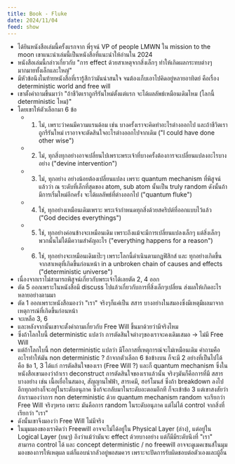 ```yaml
---
title: Book - Fluke
date: 2024/11/04
feed: show
---
```


- ได้ยินหนังสือเล่มนี้ครั้งแรกจาก พี่รุจน์ VP of people LMWN ใน mission to the moon เขาแนะนำเล่มนี้เป็นหนังสือที่แนะนำให้อ่านใน 2024
- หนังสือเล่มนี้กล่าวเกี่ยวกับ "การ effect ด้วยสาเหตุจากสิ่งเล็กๆ ทำให้เกิดผลกระทบต่างๆมากมายทั้งเล็กและใหญ่"
- มีหัวข้อนึงในท้ายหนังสือที่เรารู้สึกว่ามันน่าสนใจ จนต้องเก็บเอาไปคิดอยู่หลายอาทิตย์ คือเรื่อง deterministic world and free will
- เขาตั้งคำถามขึ้นมาว่า "ถ้าชีวิตเราถูกรีรันใหม่ตั้งแต่แรก จะได้ผลลัพธ์เหมือนเดิมไหม (โลกนี้ deterministic ไหม)" 
- โดยเขาให้ตัวเลือกมา 6 ข้อ
	- 1) ไม่, เพราะว่าคนมีความแรนด้อม เช่น บางครั้งเราจะคิดทำอะไรต่างออกไป และถ้าชีวิตเราถูกรีรันใหม่ เราอาจจะตัดสินใจอะไรต่างออกไปจากเดิม ("I could have done other wise")
	- 2) ไม่, ทุกสิ่งทุกอย่างอาจเปลี่ยนไปเพราะพระเจ้าที่บางครั้งต้องการจะเปลี่ยนแปลงอะไรบางอย่าง ("devine intervention")
	- 3) ไม่, ทุกอย่าง อย่างน้อยต้องเปลี่ยนแปลง เพราะ quantum mechanism ที่พิสูจน์แล้วว่า ณ ระดับที่เล็กที่สุดของ atom, sub atom นั้นเป็น truly random ดังนั้นถ้ามีการเริ่มใหม่อีกครั้ง จะได้ผลลัพธ์ที่ต่างออกไป ("quantum fluke")
	- 4) ใช่, ทุกอย่างเหมือนเดิมเพราะ พระเจ้ากำหนดทุกสิ่งด้วยสคริปต์ที่ออกแบบไว้แล้ว ("God decides everythings")
	- 5) ใช่, ทุกอย่างค่อนข้างจะเหมือนเดิม เพราะถึงแม้จะมีการเปลี่ยนแปลงเล็กๆ แต่สิ่งเล็กๆพวกนั้นไม่ได้มีความสำคัญอะไร ("everything happens for a reason")
	- 6) ใช่, ทุกอย่างจะเหมือนเดิมเป๊ะๆ เพราะโลกนี้ดำเนินตามกฏฟิสิกส์ และ ทุกอย่างเกิดขึ้นจากสาเหตุที่เกิดขึ้นก่อนหน้า in a unbroken chain of causes and effects ("deterministic universe")
- เนื่องจากเราไม่สามารถพิสูจน์เกี่ยวกับพระเจ้าได้เลยตัด 2, 4 ออก
- ตัด 5 ออกเพราะในหนังสือมี discuss ไปแล้วเกี่ยวกับการที่สิ่งเล็กๆเปลี่ยน ส่งผลให้เกิดอะไรหลายอย่างตามมา
- ตัด 1 ออกเพราะหนังสือมองว่า "เรา" จริงๆก็แค่เป็น สสาร บางอย่างในสมองซึ่งมีเหตุมีผลมาจากเหตุการณ์ที่เกิดขึ้นก่อนหน้า
- จะเหลือ 3, 6
- และหลังจากนั้นเขาจะตั้งคำถามเกี่ยวกับ Free Will ขึ้นมาด้วยว่ามีจริงไหม
- ซึ่งถ้าโลกใบนี้ deterministic แปลว่า การตัดสินใจต่างๆของเราจะคงเดิมเสมอ -> ไม่มี Free Will 
- แต่ถ้าโลกใบนี้  non deterministic แปลว่า มีโอกาสที่เหตุการณ์จะไม่เหมือนเดิม คำถามคือ อะไรทำให้มัน non deterministic ? ถ้าจากตัวเลือก 6 ข้อข้างบน ก็จะมี 2 อย่างที่เป็นไปได้คือ ข้อ 1, 3 ได้แก่ การตัดสินใจของเรา (Free Will ?) และก็ quantum mechanism ซึ่งในหนังสือเขามองว่าถ้าเรา deconstruct  การตัดสินใจของเราแล้วนั้น จริงๆมันก็คือการที่มี สสารบางอย่าง เช่น เนื้อเยื่อในสมอง, สัญญานไฟฟ้า, สารเคมี,  ฮอร์โมนส์ ซึ่งถ้า breakdown ลงไปอีกทุกอย่างก็จะอยู่ในระดับอนุภาค ซึ่งก้จะกลับมาในระดับอะตอมอีกที ก็จะเข้าข้อ 3 แต่เขาสงสัยว่าถ้าเรามองว่าการ non deterministic ด้วย quantum mechanism random  จะเรียกว่า Free Will จริงๆหรอ เพราะ มันคือการ random ในระดับอนุภาค แต่ไม่ได้ control จากสิ่งที่เรียกว่า "เรา" 
- ดังนั้นเขาจึงมองว่า Free Will ไม่มีจริง
- ในมุมมองของเราคิดว่า Freewill  อาจจะไม่ได้อยู่ใน Physical Layer (ล่าง), แต่อยู่ใน Logical Layer (บนๆ) ถึงว่าแม้ว่ามันจะ effect ด้วยบางอย่าง แต่ก็มีมีระดับนึงที่ "เรา" สามารถ control ได้ และ concept deterministic / no freewill อาจจะดูเมคเซนส์ในมุมมองของการให้เหตุผล แต่ก็แอบน่ากลัวอยู่พอสมควร เพราะจะปัดการรับผิดชอบต่อตัวเองและผู้อื่น
